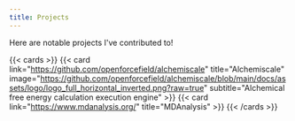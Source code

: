 ```yaml
---
title: Projects
---
```


Here are notable projects I've contributed to!

{{< cards >}}
  {{< card link="https://github.com/openforcefield/alchemiscale" title="Alchemiscale" image="https://github.com/openforcefield/alchemiscale/blob/main/docs/assets/logo/logo_full_horizontal_inverted.png?raw=true" subtitle="Alchemical free energy calculation execution engine" >}}
  {{< card link="https://www.mdanalysis.org/" title="MDAnalysis" >}}
{{< /cards >}}

